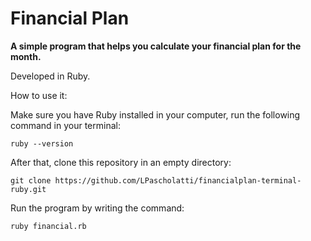 # Financial Plan

**A simple program that helps you calculate your financial plan for the month.**

Developed in Ruby.

How to use it:

Make sure you have Ruby installed in your computer, run the following command in your terminal:

`ruby --version`

After that, clone this repository in an empty directory:

`git clone https://github.com/LPascholatti/financialplan-terminal-ruby.git`

Run the program by writing the command:

`ruby financial.rb`

